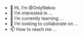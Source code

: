 - 👋 Hi, I’m @OnlyNekox
- 👀 I’m interested in ...
- 🌱 I’m currently learning ...
- 💞️ I’m looking to collaborate on ...
- 📫 How to reach me ...

<!---
OnlyNekox/OnlyNekox is a ✨ special ✨ repository because its `README.md` (this file) appears on your GitHub profile.
You can click the Preview link to take a look at your changes.
--->
